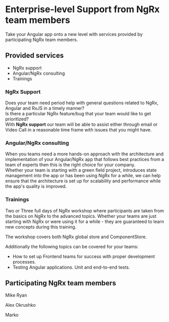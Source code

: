 
<h1 class="banner-headline">Enterprise-level Support from NgRx team members</h1>


Take your Angular app onto a new level with services provided by participating NgRx team members.

## Provided services
- NgRx support
- Angular/NgRx consulting
- Trainings

### NgRx Support
Does your team need period help with general questions related to NgRx, Angular and RxJS in a timely manner?</br>
Is there a particular NgRx feature/bug that your team would like to get prioritized?</br>
With **NgRx support** our team will be able to assist either through email or Video Call in a reasonable time frame with issues that you might have.

### Angular/NgRx consulting
When you teams need a more hands-on approach with the architecture and implementation of your Angular/NgRx app that follows best practices from a team of experts then this is the right choice for your company.</br>
Whether your team is starting with a green field project, introduces state management into the app or has been using NgRx for a while, we can help ensure that the architecture is set up for scalability and performance while the app's quality is improved.

### Trainings
<p>Two or Three full days of NgRx workshop where participants are taken from the basics on NgRx to the advanced topics. Whether your teams are just starting with NgRx or were using it for a while - they are guaranteed to learn new concepts during this training.</p>
<p>The workshop covers both NgRx global store and ComponentStore.</p>
Additionally the following topics can be covered for your teams:

- How to set up Frontend teams for success with proper development processes.
- Testing Angular applications. Unit and end-to-end tests.

## Participating NgRx team members

Mike Ryan

Alex Okrushko

Marko 